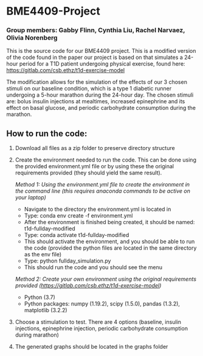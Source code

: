 # BME4409-Project 
### Group members: Gabby Flinn, Cynthia Liu, Rachel Narvaez, Olivia Norenberg

This is the source code for our BME4409 project. This is a modified version of the code found in the paper our project is based on that simulates a 24-hour period for a T1D patient undergoing physical exercise, found here: https://gitlab.com/csb.ethz/t1d-exercise-model

The modification allows for the simulation of the effects of our 3 chosen stimuli on our baseline condition, which is a type 1 diabetic runner undergoing a 5-hour marathon during the 24-hour day. The chosen stimuli are: bolus insulin injections at mealtimes, increased epinephrine and its effect on basal glucose, and periodic carbohydrate consumption during the marathon. 

## How to run the code:

1. Download all files as a zip folder to preserve directory structure
2. Create the environment needed to run the code. This can be done using the provided environment.yml file or by using these the original requirements provided (they should yield the same     result). 

    _Method 1: Using the environment.yml file to create the environment in the command line (this requires anaconda commands to be active on your laptop)_
    - Navigate to the directory the environment.yml is located in
    - Type: conda env create -f environment.yml
    - After the environment is finished being created, it should be named: t1d-fullday-modified
    - Type: conda activate t1d-fullday-modified
    - This should activate the environment, and you should be able to run the code (provided the python files are located in the same directory as the env file)
    - Type: python fullday_simulation.py
    - This should run the code and you should see the menu
    
    _Method 2: Create your own environment using the original requirements provided (https://gitlab.com/csb.ethz/t1d-exercise-model)_
    - Python (3.7)
    - Python packages: numpy (1.19.2), scipy (1.5.0), pandas (1.3.2), matplotlib (3.2.2)

3. Choose a stimulation to test. There are 4 options (baseline, insulin injections, epinephrine injection, periodic carbohydrate consumption during marathon)
4. The generated graphs should be located in the graphs folder
